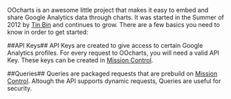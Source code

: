 OOcharts is an awesome little project that makes it easy to embed and share Google Analytics data through charts. It was started in the Summer of 2012 by [Tin Bin](http://tinb.in) and continues to grow. There are a few basics you need to know in order to get started:

##API Keys##
API Keys are created to give access to certain Google Analytics profiles. For every request to OOcharts, you will need a valid API Key. These keys can be created in [Mission Control](https://app.oocharts.com/key/list).

##Queries##
Queries are packaged requests that are prebuild on [Mission Control](https://app.oocharts.com/query/list). Altough the API supports dynamic requests, Queries are useful for security.